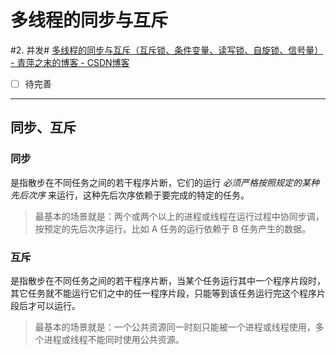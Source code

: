 # 多线程的同步与互斥
#2. 并发#
[多线程的同步与互斥（互斥锁、条件变量、读写锁、自旋锁、信号量） - 青萍之末的博客 - CSDN博客](https://blog.csdn.net/daaikuaichuan/article/details/82950711)
- [ ] 待完善
- - - -
## 同步、互斥
### 同步
是指散步在不同任务之间的若干程序片断，它们的运行 _必须严格按照规定的某种先后次序_ 来运行，这种先后次序依赖于要完成的特定的任务。
> 最基本的场景就是：两个或两个以上的进程或线程在运行过程中协同步调，按预定的先后次序运行。比如 A 任务的运行依赖于 B 任务产生的数据。  
### 互斥
是指散步在不同任务之间的若干程序片断，当某个任务运行其中一个程序片段时，其它任务就不能运行它们之中的任一程序片段，只能等到该任务运行完这个程序片段后才可以运行。
> 最基本的场景就是：一个公共资源同一时刻只能被一个进程或线程使用，多个进程或线程不能同时使用公共资源。  